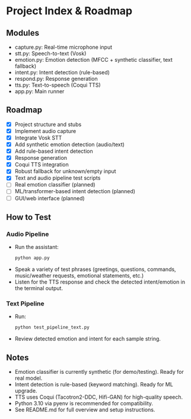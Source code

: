 # Project Index & Roadmap

## Modules
- capture.py: Real-time microphone input
- stt.py: Speech-to-text (Vosk)
- emotion.py: Emotion detection (MFCC + synthetic classifier, text fallback)
- intent.py: Intent detection (rule-based)
- respond.py: Response generation
- tts.py: Text-to-speech (Coqui TTS)
- app.py: Main runner

## Roadmap
- [x] Project structure and stubs
- [x] Implement audio capture
- [x] Integrate Vosk STT
- [x] Add synthetic emotion detection (audio/text)
- [x] Add rule-based intent detection
- [x] Response generation
- [x] Coqui TTS integration
- [x] Robust fallback for unknown/empty input
- [x] Text and audio pipeline test scripts
- [ ] Real emotion classifier (planned)
- [ ] ML/transformer-based intent detection (planned)
- [ ] GUI/web interface (planned)

## How to Test

### Audio Pipeline
- Run the assistant:
  ```bash
  python app.py
  ```
- Speak a variety of test phrases (greetings, questions, commands, music/weather requests, emotional statements, etc.)
- Listen for the TTS response and check the detected intent/emotion in the terminal output.

### Text Pipeline
- Run:
  ```bash
  python test_pipeline_text.py
  ```
- Review detected emotion and intent for each sample string.

## Notes
- Emotion classifier is currently synthetic (for demo/testing). Ready for real model.
- Intent detection is rule-based (keyword matching). Ready for ML upgrade.
- TTS uses Coqui (Tacotron2-DDC, Hifi-GAN) for high-quality speech.
- Python 3.10 via pyenv is recommended for compatibility.
- See README.md for full overview and setup instructions.
